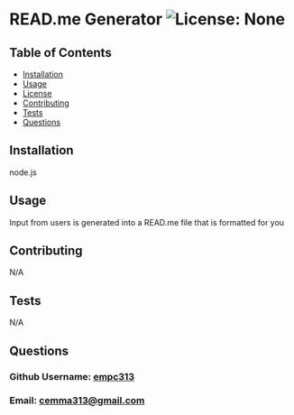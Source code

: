 
  # READ.me Generator ![License: None](https://img.shields.io/badge/License-None-lightgrey)

  ## Table of Contents
  - [Installation](#-Installation)
  - [Usage](#-Usage)
  - [License](#-Installation)
  - [Contributing](#-Contributing)
  - [Tests](#-Tests)
  - [Questions](#-Info)
 
## Installation 
node.js
## Usage 
Input from users is generated into a READ.me file that is formatted for you
## Contributing 
N/A
## Tests 
N/A
## Questions
### Github Username: [empc313](https://www.github.com/empc313)
### Email: cemma313@gmail.com
